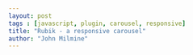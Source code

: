 ```yaml
---
layout: post
tags : [javascript, plugin, carousel, responsive]
title: "Rubik - a responsive carousel"
author: "John Milmine"
---
```




